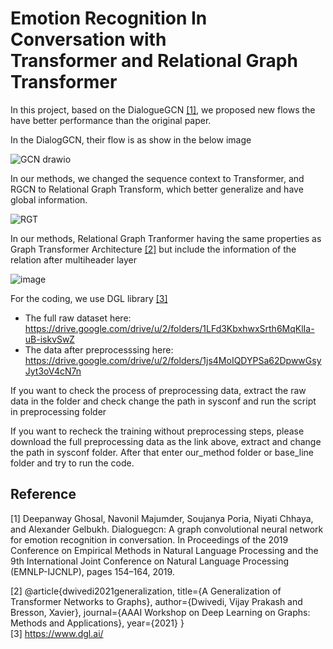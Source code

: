 # Emotion Recognition In Conversation with <br> Transformer and Relational Graph Transformer

In this project, based on the DialogueGCN  [[1]](#1), we proposed new flows the have better performance than the original paper. 

In the DialogGCN, their flow is as show in the below image

![GCN drawio](https://user-images.githubusercontent.com/16068098/232380690-e7ecb8a5-4419-4b92-a159-90ddc51d1bf1.png)

In our methods, we changed the sequence context to Transformer, and RGCN to Relational Graph Transform, which better generalize and have global information. 

![RGT](https://user-images.githubusercontent.com/16068098/232379831-352d43c3-2e8e-4c27-af18-50948ddf8421.png)

In our methods, Relational Graph Tranformer having the same properties as Graph Transformer Architecture [[2]](#2) but include the information of the relation after multiheader layer 

![image](https://user-images.githubusercontent.com/16068098/232381202-79548802-01bb-4649-a3f0-c39bbfa02ad7.png)


For the coding, we use DGL library [[3]](#3)
- The full raw dataset here: https://drive.google.com/drive/u/2/folders/1LFd3KbxhwxSrth6MqKlIa-uB-iskvSwZ </br>
- The data after preprocesssing here: https://drive.google.com/drive/u/2/folders/1js4MoIQDYPSa62DpwwGsyJyt3oV4cN7n </br>


If you want to check the process of preprocessing data, extract the raw data in the folder and check change the path in sysconf and run the script in preprocessing folder

If you want to recheck the training without preprocessing steps, please download the full preprocessing data as the link above, extract and change the path in sysconf folder. After that enter our_method folder or base_line folder and try to run the code.


## Reference

<a id = "1">[1]</a>
Deepanway Ghosal, Navonil Majumder, Soujanya Poria, Niyati Chhaya,
and Alexander Gelbukh. Dialoguegcn: A graph convolutional neural
network for emotion recognition in conversation. In Proceedings of
the 2019 Conference on Empirical Methods in Natural Language
Processing and the 9th International Joint Conference on Natural
Language Processing (EMNLP-IJCNLP), pages 154–164, 2019. <br>

<a id = "2">[2]</a>
@article{dwivedi2021generalization,
  title={A Generalization of Transformer Networks to Graphs},
  author={Dwivedi, Vijay Prakash and Bresson, Xavier},
  journal={AAAI Workshop on Deep Learning on Graphs: Methods and Applications},
  year={2021}
}</br>
<a id = "3">[3]</a>
https://www.dgl.ai/
